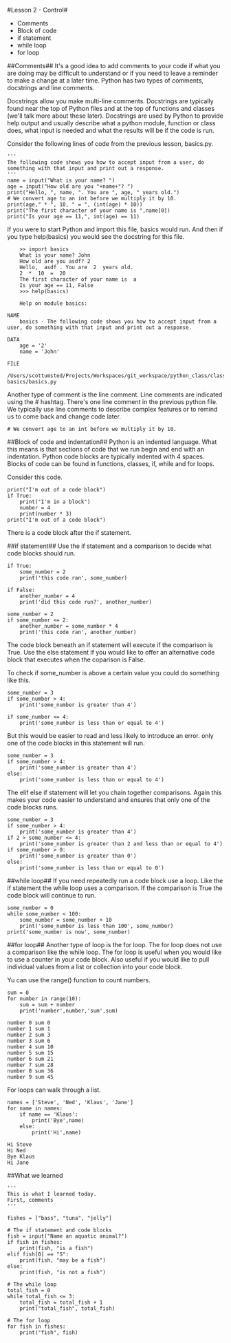 #Lesson 2 - Control#

- Comments
- Block of code
- if statement
- while loop
- for loop

##Comments##
It's a good idea to add comments to your code if what you are doing may be difficult to understand or if you need to leave a reminder to make a change at a later time. Python has two types of comments, docstrings and line comments.

Docstrings allow you make multi-line comments. Docstrings are typically found near the top of Python files and at the top of functions and classes (we'll talk more about these later). Docstrings are used by Python to provide help output and usually describe what a python module, function or class does, what input is needed and what the results will be if the code is run.

Consider the following lines of code from the previous lesson, basics.py.

    '''
    The following code shows you how to accept input from a user, do something with that input and print out a response.
    '''
    name = input("What is your name? ")
    age = input("How old are you "+name+"? ")
    print("Hello, ", name, ". You are ", age, " years old.")
    # We convert age to an int before we multiply it by 10.
    print(age," * ", 10, " = ", (int(age) * 10))
    print("The first character of your name is ",name[0])
    print("Is your age == 11,", int(age) == 11)

If you were to start Python and import this file, basics would run. And then if you type help(basics) you would see the docstring for this file.

        >> import basics
        What is your name? John
        How old are you asdf? 2
        Hello,  asdf . You are  2  years old.
        2  *  10  =  20
        The first character of your name is  a
        Is your age == 11, False
        >>> help(basics)

        Help on module basics:

    NAME
        basics - The following code shows you how to accept input from a user, do something with that input and print out a response.

    DATA
        age = '2'
        name = 'John'

    FILE
        /Users/scottumsted/Projects/Workspaces/git_workspace/python_class/class1-basics/basics.py

Another type of comment is the line comment. Line comments are indicated using the # hashtag. There's one line comment in the previous python file. We typically use line comments to describe complex features or to remind us to come back and change code later.

    # We convert age to an int before we multiply it by 10.

##Block of code and indentation##
Python is an indented language. What this means is that sections of code that we run begin and end with an indentation. Python code blocks are typically indented with 4 spaces. Blocks of code can be found in functions, classes, if, while and for loops.

Consider this code.

    print("I'm out of a code block")
    if True:
        print("I'm in a block")
        number = 4
        print(number * 3)
    print("I'm out of a code block")

There is a code block after the if statement.

##if statement##
Use the if statement and a comparison to decide what code blocks should run. 

    if True:
        some_number = 2
        print('this code ran', some_number)

    if False:
        another_number = 4
        print('did this code run?', another_number)

    some_number = 2
    if some_number <= 2:
        another_number = some_number * 4
        print('this code ran', another_number)
        
The code block beneath an if statement will execute if the comparison is True. Use the else statement if you would like to offer an alternative code block that executes when the coparison is False.

To check if some_number is above a certain value you could do something like this.
    
    some_number = 3
    if some_number > 4:
        print('some_number is greater than 4')
    
    if some_number <= 4:
        print('some_number is less than or equal to 4')

But this would be easier to read and less likely to introduce an error. only one of the code blocks in this statement will run.
    
    some_number = 3
    if some_number > 4:
        print('some_number is greater than 4')
    else:
        print('some_number is less than or equal to 4')
        
The elif else if statement will let you chain together comparisons. Again this makes your code easier to understand and ensures that only one of the code blocks runs.

    some_number = 3
    if some_number > 4:
        print('some_number is greater than 4')
    if 2 > some_number <= 4:
        print('some_number is greater than 2 and less than or equal to 4')
    if some_number > 0:
        print('some_number is greater than 0')
    else:
        print('some_number is less than or equal to 0')
        

##while loop##
If you need repeatedly run a code block use a loop. Like the if statement the while loop uses a comparison. If the comparison is True the code block will continue to run.

    some_number = 0
    while some_number < 100:
        some_number = some_number + 10
        print('some_number is less than 100', some_number)
    print('some_number is now', some_number)

##for loop##
Another type of loop is the for loop. The for loop does not use a comparison like the while loop. The for loop is useful when you would like to use a counter in your code block. Also useful if you would like to pull individual values from a list or collection into your code block.

Yu can use the range() function to count numbers.

    sum = 0
    for number in range(10):
        sum = sum + number
        print('number',number,'sum',sum)

    number 0 sum 0
    number 1 sum 1
    number 2 sum 3
    number 3 sum 6
    number 4 sum 10
    number 5 sum 15
    number 6 sum 21
    number 7 sum 28
    number 8 sum 36
    number 9 sum 45

For loops can walk through a list.

    names = ['Steve', 'Ned', 'Klaus', 'Jane']
    for name in names:
        if name == 'Klaus':
            print('Bye',name)
        else:
            print('Hi',name)
    
    Hi Steve
    Hi Ned
    Bye Klaus
    Hi Jane    



##What we learned

    '''
    This is what I learned today.
    First, comments
    '''

    fishes = ["bass", "tuna", "jelly"]
    
    # The if statement and code blocks
    fish = input("Name an aquatic animal?")
    if fish in fishes:
        print(fish, "is a fish")
    elif fish[0] == "S":
        print(fish, "may be a fish")
    else:
        print(fish, "is not a fish")
    
    # The while loop
    total_fish = 0
    while total_fish <= 3:
        total_fish = total_fish + 1
        print("total_fish", total_fish)
    
    # The for loop
    for fish in fishes:
        print("fish", fish)
